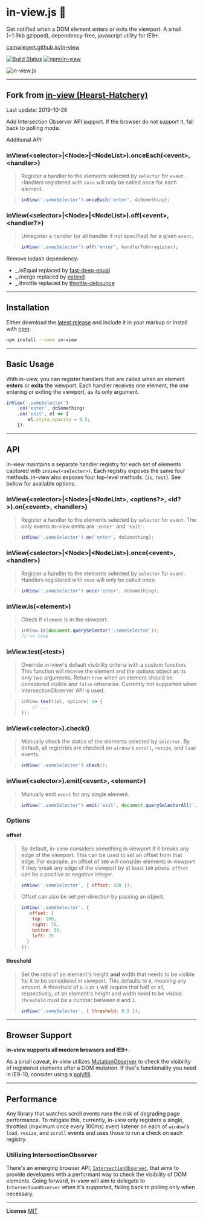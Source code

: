 # in-view.js :eyes:

Get notified when a DOM element enters or exits the viewport. A small (~1.9kb gzipped), dependency-free, javascript utility for IE9+.

[camwiegert.github.io/in-view](https://camwiegert.github.io/in-view)

[![Build Status](https://travis-ci.org/camwiegert/in-view.svg?branch=master)](https://travis-ci.org/camwiegert/in-view)
[![npm/in-view](https://img.shields.io/npm/v/in-view.svg?maxAge=2592000)](https://npmjs.com/package/in-view)

![in-view.js](https://camwiegert.github.io/in-view/lib/images/in-view.png)

---
## Fork from [in-view (Hearst-Hatchery)](https://github.com/Hearst-Hatchery/in-view)

Last update: 2019-10-26

Add Intersection Observer API support. If the browser do not support it, fall back to polling mode.

Additional API:

### inView(\<selector>|\<Node>|\<NodeList>).onceEach(\<event>, \<handler>)
> Register a handler to the elements selected by `selector` for `event`. Handlers registered with `once` will only be called once for each element.

> ```js
> inView('.someSelector').onceEach('enter', doSomething);
> ```

### inView(\<selector>|\<Node>|\<NodeList>).off(\<event>, \<handler?>)
> Unregister a handler (or all handler if not specified) for a given  `event`.

> ```js
> inView('.someSelector').off('enter', handlerToUnregister);
> ```

Remove lodash dependency:
* _.isEqual replaced by [fast-deep-equal](https://github.com/epoberezkin/fast-deep-equal)
* _.merge replaced by [extend](https://gomakethings.com/vanilla-javascript-version-of-jquery-extend/)
* _.throttle replaced by [throttle-debounce](https://github.com/niksy/throttle-debounce)

---

## Installation

Either download the [latest release](https://unpkg.com/in-view/dist/in-view.min.js) and include it in your markup or install with [npm](http://npmjs.com/package/in-view):

```sh
npm install --save in-view
```

---

## Basic Usage

With in-view, you can register handlers that are called when an element **enters** or **exits** the viewport. Each handler receives one element, the one entering or exiting the viewport, as its only argument.

```js
inView('.someSelector')
    .on('enter', doSomething)
    .on('exit', el => {
        el.style.opacity = 0.5;
    });
```

---

## API

in-view maintains a separate handler registry for each set of elements captured with `inView(<selector>)`. Each registry exposes the same four methods. in-view also exposes four top-level methods. (`is`, `test`). See bellow for available options.

### inView(\<selector>|\<Node>|\<NodeList>, \<options?>, \<id?>).on(\<event>, \<handler>)
> Register a handler to the elements selected by `selector` for `event`. The only events in-view emits are `'enter'` and `'exit'`.

> ```js
> inView('.someSelector').on('enter', doSomething);
> ```

### inView(\<selector>|\<Node>|\<NodeList>).once(\<event>, \<handler>)
> Register a handler to the elements selected by `selector` for `event`. Handlers registered with `once` will only be called once.

> ```js
> inView('.someSelector').once('enter', doSomething);
> ```

### inView.is(\<element>)
> Check if `element` is in the viewport.

> ```js
> inView.is(document.querySelector('.someSelector'));
> // => true
> ```

### inView.test(\<test>)
> Override in-view's default visibility criteria with a custom function. This function will receive the element and the options object as its only two arguments. Return `true` when an element should be considered visible and `false` otherwise.
> Currently not supported when IntersectionObserver API is used.

> ```js
> inView.test((el, options) => {
>     // ...
> });
> ```

### inView(\<selector>).check()
> Manually check the status of the elements selected by `selector`. By default, all registries are checked on `window`'s `scroll`, `resize`, and `load` events.

> ```js
> inView('.someSelector').check();
> ```

### inView(\<selector>).emit(\<event>, \<element>)
> Manually emit `event` for any single element.

> ```js
> inView('.someSelector').emit('exit', document.querySelectorAll('.someSelector')[0]);
> ```

### Options


#### offset
> By default, in-view considers something in viewport if it breaks any edge of the viewport. This can be used to set an offset from that edge. For example, an offset of `100` will consider elements in viewport if they break any edge of the viewport by at least `100` pixels. `offset` can be a positive or negative integer.

> ```js
> inView('.someSelector', { offset: 100 });
> ```

> Offset can also be set per-direction by passing an object.

> ```js
> inView('.someSelector', {
>    offset: {
>     top: 100,
>     right: 75,
>     bottom: 50,
>     left: 25
>   }
> });
> ```

#### threshold
> Set the ratio of an element's height **and** width that needs to be visible for it to be considered in viewport. This defaults to `0`, meaning any amount. A threshold of `0.5` or `1` will require that half or all, respectively, of an element's height and width need to be visible. `threshold` must be a number between `0` and `1`.
> ```js
> inView('.someSelector', { threshold: 0.5 });
> ```
---

## Browser Support

**in-view supports all modern browsers and IE9+.**

As a small caveat, in-view utilizes [MutationObserver](https://developer.mozilla.org/en-US/docs/Web/API/MutationObserver) to check the visibility of registered elements after a DOM mutation. If that's functionality you need in IE9-10, consider using a [polyfill](https://github.com/webcomponents/webcomponentsjs/blob/master/src/MutationObserver/MutationObserver.js).

---

## Performance

Any library that watches scroll events runs the risk of degrading page performance. To mitigate this, currently, in-view only registers a single, throttled (maximum once every 100ms) event listener on each of `window`'s `load`, `resize`, and `scroll` events and uses those to run a check on each registry.

### Utilizing IntersectionObserver

There's an emerging browser API, [`IntersectionObserver`](https://wicg.github.io/IntersectionObserver/), that aims to provide developers with a performant way to check the visibility of DOM elements. Going forward, in-view will aim to delegate to `IntersectionObserver` when it's supported, falling back to polling only when necessary.

---

**License** [MIT](https://opensource.org/licenses/MIT)
